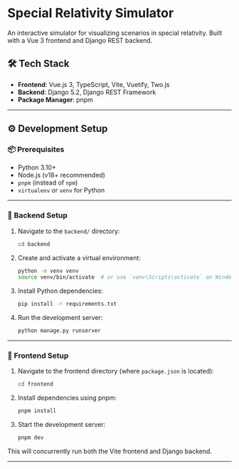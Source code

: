 # Special Relativity Simulator

An interactive simulator for visualizing scenarios in special relativity. Built with a Vue 3 frontend and Django REST backend.

## 🛠️ Tech Stack

- **Frontend**: Vue.js 3, TypeScript, Vite, Vuetify, Two.js
- **Backend**: Django 5.2, Django REST Framework
- **Package Manager**: pnpm

---

## ⚙️ Development Setup

### 📦 Prerequisites

- Python 3.10+
- Node.js (v18+ recommended)
- `pnpm` (instead of `npm`)
- `virtualenv` or `venv` for Python

---

### 🔧 Backend Setup

1. Navigate to the `backend/` directory:

    ```bash
    cd backend
    ```

2. Create and activate a virtual environment:

    ```bash
    python -m venv venv
    source venv/bin/activate  # or use `venv\Scripts\activate` on Windows
    ```

3. Install Python dependencies:

    ```bash
    pip install -r requirements.txt
    ```

4. Run the development server:

    ```bash
    python manage.py runserver
    ```

---

### 🎨 Frontend Setup

1. Navigate to the frontend directory (where `package.json` is located):

    ```bash
    cd frontend
    ```

2. Install dependencies using pnpm:

    ```bash
    pnpm install
    ```

3. Start the development server:

    ```bash
    pnpm dev
    ```

This will concurrently run both the Vite frontend and Django backend.

---
